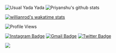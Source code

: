 ![Usual Yada Yada](https://raw.githubusercontent.com/bhardwajjEE/bhardwajjEE/main/Assets/ezgif.com-gif-maker.gif)
![Priyanshu's github stats](https://github-readme-stats.vercel.app/api?username=bhardwajjEE&theme=flag-india&show_icons=true)

[![willianrod's wakatime stats](https://github-readme-stats.vercel.app/api/wakatime?username=willianrod)](https://github.com/anuraghazra/github-readme-stats)
  
![Profile Views](https://hits.seeyoufarm.com/api/count/incr/badge.svg?url=https://github.com/bhardwajjEE/&title=Profile%20Views)


 [![Instagram Badge](https://img.shields.io/badge/-@priyanshu_bhardwajji-F44747?style=flat-square&labelColor=F44747&logo=instagram&logoColor=white&link=https://instagram.com/priyanshu_bhardwajji)](https://instagram.com/priyanshu_bhardwajji)
[![Gmail Badge](https://img.shields.io/badge/-itispriyanshu@gmail.com-c14438?style=flat-square&logo=Gmail&logoColor=white&link=mailto:itispriyanshu@gmail.com)](mailto:itispriyanshu@gmail.com)
[![Twitter Badge](https://img.shields.io/badge/-@priyanshuJEE-1ca0f1?style=flat-square&labelColor=1ca0f1&logo=twitter&logoColor=white&link=https://twitter.com/priyanshuJEE)](https://twitter.com/PRIYANSHUJEE)


![](https://telesco.pe/priyanshu_bhardwajji/4)
